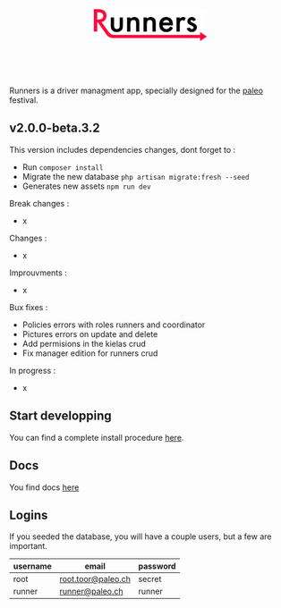 <div align="center" style="margin-bottom:60px;">
  <img src ="public/img/logo.svg" width="40%"/><br><br>
</div>

Runners is a driver managment app, specially designed for the [paleo](http://yeah.paleo.ch/) festival.

## **v2.0.0-beta.3.2**

This version includes dependencies changes, dont forget to :
* Run `composer install`
* Migrate the new database `php artisan migrate:fresh --seed`
* Generates new assets `npm run dev`

Break changes :
* x

Changes :
* x

Improuvments :
* x

Bux fixes :
* Policies errors with roles runners and coordinator
* Pictures errors on update and delete
* Add permisions in the kielas crud
* Fix manager edition for runners crud

In progress :
* x

## Start developping

You can find a complete install procedure [here](docs/install/1_requirements.md).

## Docs

You find docs [here](docs/README.md)

## Logins

If you seeded the database, you will have a couple users, but a few are important.

| username | email               | password |
|----------|---------------------|----------|
| root     | root.toor@paleo.ch  | secret   |
| runner   | runner@paleo.ch     | runner   |
